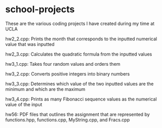 # school-projects
These are the various coding projects I have created during my time at UCLA

hw2_2.cpp: Prints the month that corresponds to the inputted numerical value that was inputted


hw2_3.cpp: Calculates the quadratic formula from the inputted values



hw3_1.cpp: Takes four random values and orders them




hw3_2.cpp: Converts positive integers into binary numbers



hw3_3.cpp: Determines which value of the two inputted values are the minimum and which are the maximum




hw3_4.cpp: Prints as many Fibonacci sequence values as the numerical value of the input




hw56: PDF files that outlines the assignment that are represented by functions.hpp, functions.cpp, MyString.cpp, and Fracs.cpp
